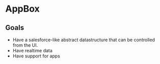 # AppBox

## Goals

- Have a salesforce-like abstract datastructure that can be controlled from the UI.
- Have realtime data
- Have support for apps
